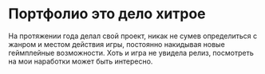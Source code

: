# Портфолио это дело хитрое
На протяжении года делал свой проект, никак не сумев определиться с жанром и местом действия игры, постоянно накидывая новые геймплейные возможности. Хоть и игра не увидела релиз, посмотреть на мои наработки может быть интересно. 
